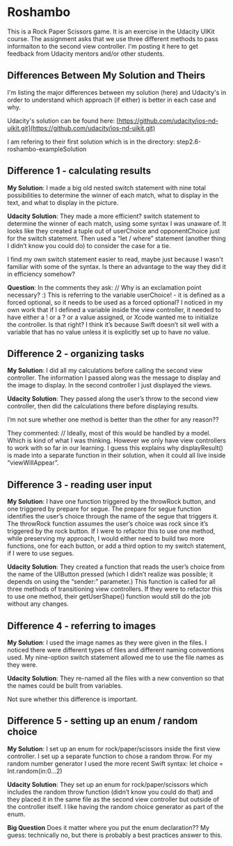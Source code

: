 # Roshambo

This is a Rock Paper Scissors game.
It is an exercise in the Udacity UIKit course.
The assignment asks that we use three different methods to pass informaiton to the second view controller.
I'm posting it here to get feedback from Udacity mentors and/or other students.

## Differences Between My Solution and Theirs

I'm listing the major differences between my solution (here) and Udacity's in order to understand which approach (if either) is better in each case and why.

Udacity's solution can be found here: [https://github.com/udacity/ios-nd-uikit.git](https://github.com/udacity/ios-nd-uikit.git)

I am refering to their first solution which is in the directory: step2.6-roshambo-exampleSolution


## Difference 1 - calculating results

**My Solution**:
	I made a big old nested switch statement with nine total possibilities to determine the winner of each match, what to display in the text, and what to display in the picture.

**Udacity Solution**:
	They made a more efficient? switch statement to determine the winner of each match, using some syntax I was unaware of. It looks like they created a tuple out of userChoice and opponentChoice just for the switch statement. Then used a “let / where” statement (another thing I didn’t know you could do) to consider the case for a tie.
  
I find my own switch statement easier to read, maybe just because I wasn't familiar with some of the syntax. Is there an advantage to the way they did it in efficiency somehow?

**Question**:
In the comments they ask: // Why is an exclamation point necessary? :)
This is referring to the variable userChoice! - it is defined as a forced optional, so it needs to be used as a forced optional? I noticed in my own work that if I defined a variable inside the view controller, it needed to have either a ! or a ? or a value assigned, or Xcode wanted me to initialize the controller. 
Is that right? I think it’s because Swift doesn’t sit well with a variable that has no value unless it is explicitly set up to have no value.

 
## Difference 2 - organizing tasks

**My Solution**:
	I did all my calculations before calling the second view controller. The information I passed along was the message to display and the image to display. In the second controller I just displayed the views.

**Udacity Solution**:
	They passed along the user’s throw to the second view controller, then did the calculations there before displaying results.

I’m not sure whether one method is better than the other for any reason??

They commented: // Ideally, most of this would be handled by a model.
Which is kind of what I was thinking. However we only have view controllers to work with so far in our learning. I guess this explains why displayResult() is made into a separate function in their solution, when it could all live inside “viewWillAppear”.


## Difference 3 - reading user input

**My Solution**:
	I have one function triggered by the throwRock button, and one triggered by prepare for segue. The prepare for segue function identifies the user’s choice through the name of the segue that triggers it. The throwRock function assumes the user’s choice was rock since it’s triggered by the rock button. If I were to refactor this to use one method, while preserving my approach, I would either need to build two more functions, one for each button, or add a third option to my switch statement, if I were to use segues.

**Udacity Solution**:
	They created a function that reads the user’s choice from the name of the UIButton pressed (which I didn’t realize was possible; it depends on using the “sender:” parameter.) This function is called for all three methods of transitioning view controllers. If they were to refactor this to use one method, their getUserShape() function would still do the job without any changes.


## Difference 4 - referring to images

**My Solution**:
I used the image names as they were given in the files. I noticed there were different types of files and different naming conventions used. My nine-option switch statement allowed me to use the file names as they were.

**Udacity Solution**:
They re-named all the files with a new convention so that the names could be built from variables.

Not sure whether this difference is important.


## Difference 5 - setting up an enum / random choice

**My Solution**:
I set up an enum for rock/paper/scissors inside the first view controller. I set up a separate function to chose a random throw. For my random number generator I used the more recent Swift syntax: let choice = Int.random(in:0...2)

**Udacity Solution**:
They set up an enum for rock/paper/scissors which includes the random throw function (didn’t know you could do that) and they placed it in the same file as the second view controller but outside of the controller itself.
I like having the random choice generator as part of the enum.

**Big Question** 
Does it matter where you put the enum declaration??
My guess: technically no, but there is probably a best practices answer to this.



